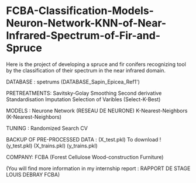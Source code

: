# FCBA-Classification-Models-Neuron-Network-KNN-of-Near-Infrared-Spectrum-of-Fir-and-Spruce



Here is the project of developing a spruce and fir conifers recognizing tool by the classification of their spectrum in the near infrared domain.

DATABASE : spetrums (DATABASE_Sapin_Epicea_Ref1')

PRETREATMENTS: Savitsky-Golay Smoothing 
                Second derivative
                Standardisation 
                Imputation 
                Selection of Varibles (Select-K-Best) 
                
MODELS : Neurone Network  (RESEAU DE NEURONE)
          K-Nearest-Neighbors (K-Nearest-Neighbors)
          
TUNING : Randomized Search CV
                         
BACKUP OF PRE-PROCESSED DATA : (X_test.pkl)        To download !  
                                     (y_test.pkl)
                                     (X_trains.pkl)
                                     (y_trains.pkl)



COMPANY: FCBA (Forest Cellulose Wood-construction Furniture)


(You will find more information in my internship report : RAPPORT DE STAGE LOUIS DEBRAY FCBA)






